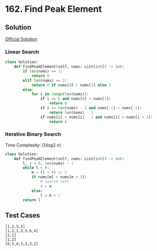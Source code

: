 # 162. Find Peak Element

## Solution

[Official Solution](https://leetcode.com/problems/find-peak-element/solution/)

### Linear Search

```python
class Solution:
    def findPeakElement(self, nums: List[int]) -> int:
        if len(nums) == 1:
            return 0
        elif len(nums) == 2:
            return 0 if nums[0] > nums[1] else 1
        else:
            for i in range(len(nums)):
                if i == 0 and nums[0] > nums[1]:
                    return 0
                if i == len(nums) - 1 and nums[-1] > nums[-2]:
                    return len(nums) - 1
                if nums[i] > nums[i] - 1 and nums[i] > nums[i + 1]:
                    return i
```

### Iterative Binary Search

Time Complexity: O(log2 n)

```python
class Solution:
    def findPeakElement(self, nums: List[int]) -> int:
        l, r = 0, len(nums) - 1
        while l < r:
            m = (l + r) // 2
            if nums[m] > nums[m + 1]:
                # search left
                r = m
            else:
                l = m + 1
        return l
```

## Test Cases

```
[1,2,3,1]
[1,2,1,3,5,6,4]
[2,1]
[1,2]
[6,5,4,3,2,3,2]
```